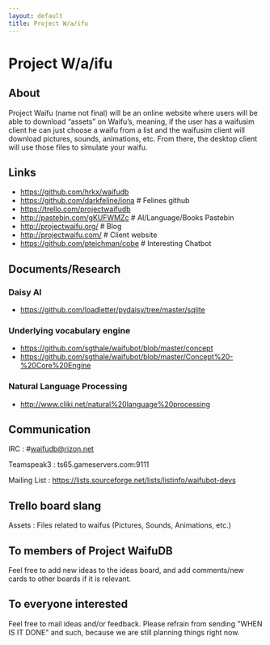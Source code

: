 ```yaml
---
layout: default
title: Project W/a/ifu
---
```


# Project W/a/ifu

## About

Project Waifu (name not final) will be an online website where users
will be able to download “assets” on Waifu’s, meaning, if the user has a
waifusim client he can just choose a waifu from a list and the waifusim
client will download pictures, sounds, animations, etc.  From there, the
desktop client will use those files to simulate your waifu.

## Links

* <https://github.com/hrkx/waifudb>
* <https://github.com/darkfeline/iona> # Felines github
* <https://trello.com/projectwaifudb>
* <http://pastebin.com/gKUFWMZc> # AI/Language/Books Pastebin
* <http://projectwaifu.org/> # Blog
* <http://projectwaifu.com/> # Client website
* <https://github.com/pteichman/cobe> # Interesting Chatbot

## Documents/Research

### Daisy AI

* <https://github.com/loadletter/pydaisy/tree/master/sqlite>

### Underlying vocabulary engine

* <https://github.com/sgthale/waifubot/blob/master/concept>
* <https://github.com/sgthale/waifubot/blob/master/Concept%20-%20Core%20Engine>

### Natural Language Processing

* <http://www.cliki.net/natural%20language%20processing>

## Communication

IRC
: \#waifudb@rizon.net

Teamspeak3
: ts65.gameservers.com:9111

Mailing List
: <https://lists.sourceforge.net/lists/listinfo/waifubot-devs>

## Trello board slang

Assets
: Files related to waifus (Pictures, Sounds, Animations, etc.)

## To members of Project WaifuDB

Feel free to add new ideas to the ideas board, and add comments/new
cards to other boards if it is relevant.

## To everyone interested

Feel free to mail ideas and/or feedback. Please refrain from sending
"WHEN IS IT DONE" and such, because we are still planning things right
now.

